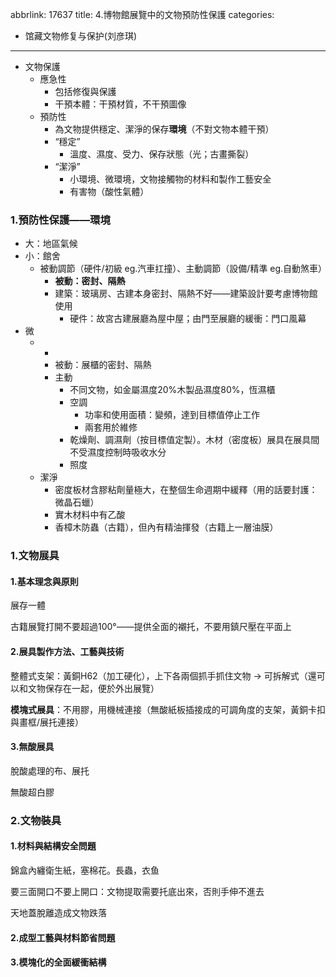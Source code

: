 abbrlink: 17637
title: 4.博物館展覽中的文物預防性保護
categories:
  - 馆藏文物修复与保护(刘彦琪)
---
- 文物保護
	- 應急性
		- 包括修復與保護
		- 干預本體：干預材質，不干預圖像
	- 預防性
		- 為文物提供穩定、潔淨的保存**環境**（不對文物本體干預）
		- “穩定”
			- 溫度、濕度、受力、保存狀態（光；古畫撕裂）
		- “潔淨”
			- 小環境、微環境，文物接觸物的材料和製作工藝安全
			- 有害物（酸性氣體）

### 1.預防性保護——環境

- 大：地區氣候
- 小：館舍
   - 被動調節（硬件/初級 eg.汽車扛撞）、主動調節（設備/精準 eg.自動煞車）
      - **被動：密封、隔熱**
      - 建築：玻璃房、古建本身密封、隔熱不好——建築設計要考慮博物館使用
        - 硬件：故宮古建展廳為屋中屋；由門至展廳的緩衝：門口風幕
- 微
  - -
     - 被動：展櫃的密封、隔熱
     - 主動
        - 不同文物，如金屬濕度20%木製品濕度80%，恆濕櫃
        - 空調
          - 功率和使用面積：變頻，達到目標值停止工作
          - 兩套用於維修
        - 乾燥劑、調濕劑（按目標值定製）。木材（密度板）展具在展具間不受濕度控制時吸收水分
        - 照度
  - 潔淨
     - 密度板材含膠粘劑量極大，在整個生命週期中緩釋（用的話要封護：微晶石蠟）
     - 實木材料中有乙酸
     - 香樟木防蟲（古籍），但內有精油揮發（古籍上一層油膜）

### 1.文物展具

#### 1.基本理念與原則

展存一體

古籍展覽打開不要超過100°——提供全面的襯托，不要用鎮尺壓在平面上

#### 2.展具製作方法、工藝與技術

整體式支架：黃銅H62（加工硬化），上下各兩個抓手抓住文物 -> 可拆解式（還可以和文物保存在一起，便於外出展覽）

**模塊式展具**：不用膠，用機械連接（無酸紙板插接成的可調角度的支架，黃銅卡扣與畫框/展托連接）

#### 3.無酸展具

脫酸處理的布、展托

無酸超白膠

### 2.文物裝具

#### 1.材料與結構安全問題

錦盒內纏衛生紙，塞棉花。長蟲，衣鱼

要三面開口不要上開口：文物提取需要托底出來，否則手伸不進去

天地蓋脫離造成文物跌落

#### 2.成型工藝與材料節省問題

#### 3.模塊化的全面緩衝結構